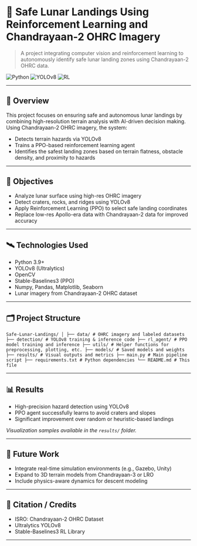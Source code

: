 # 🚀 Safe Lunar Landings Using Reinforcement Learning and Chandrayaan-2 OHRC Imagery

> A project integrating computer vision and reinforcement learning to autonomously identify safe lunar landing zones using Chandrayaan-2 OHRC data.

![Python](https://img.shields.io/badge/Python-3.9%2B-blue)
![YOLOv8](https://img.shields.io/badge/YOLOv8-ultralytics-yellow)
![RL](https://img.shields.io/badge/Reinforcement%20Learning-PPO-green)

---

## 🧠 Overview

This project focuses on ensuring safe and autonomous lunar landings by combining high-resolution terrain analysis with AI-driven decision making. Using Chandrayaan-2 OHRC imagery, the system:
- Detects terrain hazards via YOLOv8
- Trains a PPO-based reinforcement learning agent
- Identifies the safest landing zones based on terrain flatness, obstacle density, and proximity to hazards

---

## 🎯 Objectives

- Analyze lunar surface using high-res OHRC imagery
- Detect craters, rocks, and ridges using YOLOv8
- Apply Reinforcement Learning (PPO) to select safe landing coordinates
- Replace low-res Apollo-era data with Chandrayaan-2 data for improved accuracy

---

## 🛰️ Technologies Used

- Python 3.9+
- YOLOv8 (Ultralytics)
- OpenCV
- Stable-Baselines3 (PPO)
- Numpy, Pandas, Matplotlib, Seaborn
- Lunar imagery from Chandrayaan-2 OHRC dataset

---

## 🗂️ Project Structure

<pre><code>Safe-Lunar-Landings/ │ ├── data/ # OHRC imagery and labeled datasets ├── detection/ # YOLOv8 training & inference code ├── rl_agent/ # PPO model training and inference ├── utils/ # Helper functions for preprocessing, plotting, etc. ├── models/ # Saved models and weights ├── results/ # Visual outputs and metrics ├── main.py # Main pipeline script ├── requirements.txt # Python dependencies └── README.md # This file </code></pre>


---

## 📊 Results

- High-precision hazard detection using YOLOv8
- PPO agent successfully learns to avoid craters and slopes
- Significant improvement over random or heuristic-based landings

_Visualization samples available in the `results/` folder._

---

## 📌 Future Work

- Integrate real-time simulation environments (e.g., Gazebo, Unity)
- Expand to 3D terrain models from Chandrayaan-3 or LRO
- Include physics-aware dynamics for descent modeling

---

## 📜 Citation / Credits

- ISRO: Chandrayaan-2 OHRC Dataset
- Ultralytics YOLOv8
- Stable-Baselines3 RL Library

---


